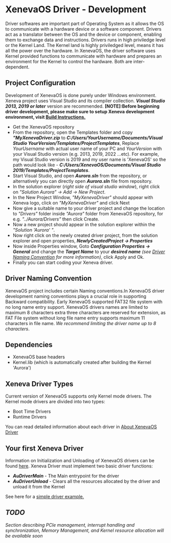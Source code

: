 # XenevaOS Driver - Development

Driver softwares are important part of Operating System as it allows the OS to communicate with a hardware device or a software component. Drivers act as a translator between the OS and the device or component, enabling them to exchange data and instructions. Drivers runs in high priviledge level or the Kernel Land. The Kernel land is highly priviledged level, means it has all the power over the hardware. In XenevaOS, the driver software uses Kernel provided functions to communicate with hardware and prepares an environment for the Kernel to control the hardware. Both are inter-dependent.

## Project Configuration
Development of XenevaOS is done purely under Windows environment. Xeneva project uses Visual Studio and its compiler collection. ***Visual Studio 2013, 2019 or later*** version are recommended. **[NOTE]:Before beginning driver development, please make sure to setup Xeneva development environment, visit [Build Instructions.](../BuildInstructions.md)**<br>
- Get the XenevaOS repository
- From the repository, open the Templates folder and copy ***"MyXenevaDriver.zip*** to ***C:/Users/YourUsername/Documents/Visual Studio YourVersion/Templates/ProjectTemplates***, Replace _YourUsername_ with actual user name of your PC and _YourVersion_ with your Visual Studio version (e.g. 2013, 2019, 2022 ...etc). For example, my Visual Studio version is 2019 and my user name is 'XenevaOS' so the path would look like - ***C:/Users/XenevaOS/Documents/Visual Studio 2019/Templates/ProjectTemplates***.
- Start Visual Studio, and open ***Aurora.sln*** from the repository, or alternatively you can directly open ***Aurora.sln*** file from repository.
- In the solution explorer (_right side of visual studio window_), right click on _"Solution Aurora" -> Add -> New Project_.
- In the New Project Window, _"MyXenevaDriver"_ should appear with Xeneva logo, click on _"MyXenevaDriver"_ and click Next
- Now give a suitable name to your driver project and change the location to _"Drivers"_ folder inside _"Aurora"_ folder from XenevaOS repository, for e.g. _"../Aurora/Drivers"_ then click Create.
- Now a new project should appear in the solution explorer within the _"Solution 'Aurora' "_.
- Now right click on the newly created driver project, from the solution explorer and open properties, ***NewlyCreatedProject -> Properties***
- Now inside Properties window, Goto ***Configuration Properties -> General*** and change the ***Target Name*** to your ***desired name*** _(see [Driver Naming Convention](#driver-naming-convention) for more information)_, click Apply and Ok.
- Finally you can start coding your Xeneva driver.

## Driver Naming Convention
XenevaOS project includes certain Naming conventions.In XenevaOS driver development naming conventions plays a crucial role in supporting Backward compatibility. Early XenevaOS supported FAT32 file system with no long name entry support. XenevaOS drivers names are limited to maximum 8 characters extra three characters are reserved for extension, as FAT File system without long file name entry supports maximum 11 characters in file name. _We recommend limiting the driver name up to 8 characters_.

## Dependencies
- XenevaOS base headers 
- Kernel.lib (which is automatically created after building the Kernel 'Aurora')

## Xeneva Driver Types
Current version of XenevaOS supports only Kernel mode drivers. The Kernel mode drivers are divided into two types:
- Boot Time Drivers 
- Runtime Drivers

You can read detailed information about each driver in [About XenevaOS Driver](../Kernel/Drivers.md)

## Your first Xeneva Driver
Information on Initialization and Unloading of XenevaOS drivers can be found [here](../Kernel/Drivers.md#initialization). Xeneva Driver must implement two basic driver functions:
- ***AuDriverMain*** - The Main entrypoint for the driver
- ***AuDriverUnload*** - Clears all the resources allocated by the driver and unload it from the Kernel

See here for a [simple driver example.](../Kernel/Drivers.md#initialization)

## ***TODO***
_Section describing PCIe management, interrupt handling and synchronization, Memory Management, and Kernel resource allocation will be available soon_



